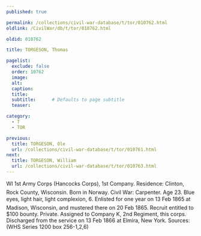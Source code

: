```yaml
---
published: true

permalink: /collections/civil-war-database/t/tor/010762.html
oldlink: /CivilWar/db/t/tor/010762.html

oldid: 010762

title: TORGESON, Thomas

pagelist:
  exclude: false
  order: 10762
  image: 
  alt:
  caption:
  title:
  subtitle:      # Defaults to page subtitle
  teaser:

category: 
  - T 
  - TOR

previous:
  title: TORGESON, Ole
  url: /collections/civil-war-database/t/tor/010761.html  
next:
  title: TORGESON, William
  url: /collections/civil-war-database/t/tor/010763.html   
---
```

WI 1st Army Corps (Hancock&#146;s Corps), 1st Company. Residence: Clinton, Rock County, Wisconsin. Born in Norway. Civil War: Carpenter. Age 23. Blue eyes, light hair, light complexion, 6&#146;. Enlisted for one year on 13 Feb 1865 at Madison, Wisconsin, and mustered there on 20 Feb 1865. Recruit entitled to $100 bounty. Private. Assigned to Company K, 2nd Regiment, this corps. Discharged from the service on 13 Feb 1866 at Elmira, New York. Sources: (WHS Series 1200 box 256-1,2,6)
